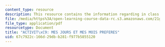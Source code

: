 ```yaml
---
content_type: resource
description: This resource contains the information regarding in class activities.
file: /media/https%3A/open-learning-course-data-rc.s3.amazonaws.com/21g-301-french-i-fall-2004/67c7922c166d29dbb281f977b5855120_MIT21G_301F04_ch_pre_ex2.pdf
file_type: application/pdf
resourcetype: Document
title: "ACTIVIT\xC9: MES JOURS ET MES MOIS PREFERES"
uid: 67c7922c-166d-29db-b281-f977b5855120
---
```

